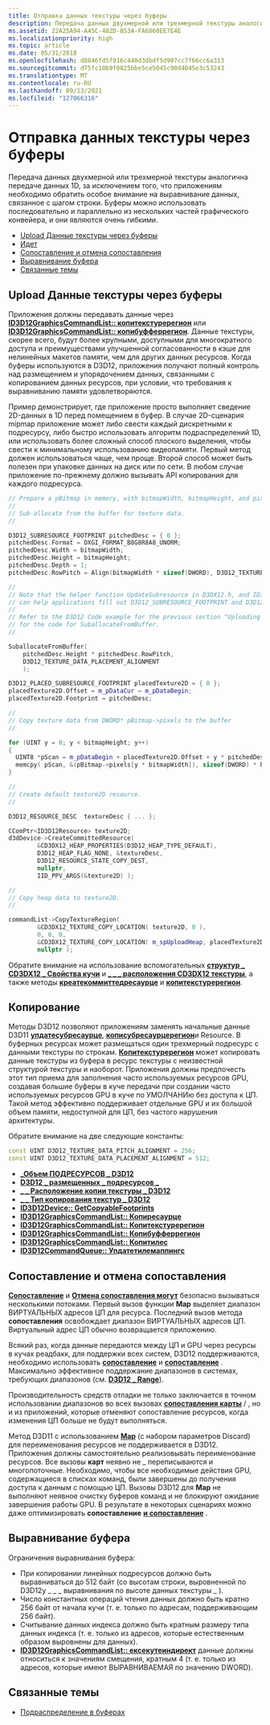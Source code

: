 ```yaml
---
title: Отправка данных текстуры через буферы
description: Передача данных двухмерной или трехмерной текстуры аналогична передаче данных 1D, за исключением того, что приложениям необходимо обратить особое внимание на выравнивание данных, связанное с шагом строки.
ms.assetid: 22A25A94-A45C-482D-853A-FA6860EE7E4E
ms.localizationpriority: high
ms.topic: article
ms.date: 05/31/2018
ms.openlocfilehash: d8846fd5f916c440d3dbdf5d907cc7f66cc6a313
ms.sourcegitcommit: d75fc10b9f0825bbe5ce5045c90d4045e3c53243
ms.translationtype: MT
ms.contentlocale: ru-RU
ms.lasthandoff: 09/13/2021
ms.locfileid: "127066316"
---
```

# <a name="uploading-texture-data-through-buffers"></a>Отправка данных текстуры через буферы

Передача данных двухмерной или трехмерной текстуры аналогична передаче данных 1D, за исключением того, что приложениям необходимо обратить особое внимание на выравнивание данных, связанное с шагом строки. Буферы можно использовать последовательно и параллельно из нескольких частей графического конвейера, и они являются очень гибкими.

-   [Upload Данные текстуры через буферы](#upload-texture-data-via-buffers)
-   [Идет](#copying)
-   [Сопоставление и отмена сопоставления](#mapping-and-unmapping)
-   [Выравнивание буфера](#buffer-alignment)
-   [Связанные темы](#related-topics)

## <a name="upload-texture-data-via-buffers"></a>Upload Данные текстуры через буферы

Приложения должны передавать данные через [**ID3D12GraphicsCommandList:: копитекстуререгион**](/windows/desktop/api/d3d12/nf-d3d12-id3d12graphicscommandlist-copytextureregion) или [**ID3D12GraphicsCommandList:: копибуфферрегион**](/windows/desktop/api/d3d12/nf-d3d12-id3d12graphicscommandlist-copybufferregion). Данные текстуры, скорее всего, будут более крупными, доступными для многократного доступа и преимуществами улучшенной согласованности в кэше для нелинейных макетов памяти, чем для других данных ресурсов. Когда буферы используются в D3D12, приложения получают полный контроль над размещением и упорядочением данных, связанными с копированием данных ресурсов, при условии, что требования к выравниванию памяти удовлетворяются.

Пример демонстрирует, где приложение просто выполняет сведение 2D-данных в 1D перед помещением в буфер. В случае 2D-сценария mipmap приложение может либо свести каждый дискретными к подресурсу, либо быстро использовать алгоритм подраспределений 1D, или использовать более сложный способ плоского выделения, чтобы свести к минимальному использованию видеопамяти. Первый метод должен использоваться чаще, чем проще. Второй способ может быть полезен при упаковке данных на диск или по сети. В любом случае приложение по-прежнему должно вызывать API копирования для каждого подресурса.

```cpp
// Prepare a pBitmap in memory, with bitmapWidth, bitmapHeight, and pixel format of DXGI_FORMAT_B8G8R8A8_UNORM. 
//
// Sub-allocate from the buffer for texture data.
//

D3D12_SUBRESOURCE_FOOTPRINT pitchedDesc = { 0 };
pitchedDesc.Format = DXGI_FORMAT_B8G8R8A8_UNORM;
pitchedDesc.Width = bitmapWidth;
pitchedDesc.Height = bitmapHeight;
pitchedDesc.Depth = 1;
pitchedDesc.RowPitch = Align(bitmapWidth * sizeof(DWORD), D3D12_TEXTURE_DATA_PITCH_ALIGNMENT);

//
// Note that the helper function UpdateSubresource in D3DX12.h, and ID3D12Device::GetCopyableFootprints 
// can help applications fill out D3D12_SUBRESOURCE_FOOTPRINT and D3D12_PLACED_SUBRESOURCE_FOOTPRINT structures.
//
// Refer to the D3D12 Code example for the previous section "Uploading Different Types of Resources"
// for the code for SuballocateFromBuffer.
//

SuballocateFromBuffer(
    pitchedDesc.Height * pitchedDesc.RowPitch,
    D3D12_TEXTURE_DATA_PLACEMENT_ALIGNMENT
    );

D3D12_PLACED_SUBRESOURCE_FOOTPRINT placedTexture2D = { 0 };
placedTexture2D.Offset = m_pDataCur – m_pDataBegin;
placedTexture2D.Footprint = pitchedDesc;

//
// Copy texture data from DWORD* pBitmap->pixels to the buffer
//

for (UINT y = 0; y < bitmapHeight; y++)
{
  UINT8 *pScan = m_pDataBegin + placedTexture2D.Offset + y * pitchedDesc.RowPitch;
  memcpy( pScan, &(pBitmap->pixels[y * bitmapWidth]), sizeof(DWORD) * bitmapWidth );
}

//
// Create default texture2D resource.
//

D3D12_RESOURCE_DESC  textureDesc { ... };

CComPtr<ID3D12Resource> texture2D;
d3dDevice->CreateCommittedResource( 
        &CD3DX12_HEAP_PROPERTIES(D3D12_HEAP_TYPE_DEFAULT), 
        D3D12_HEAP_FLAG_NONE, &textureDesc, 
        D3D12_RESOURCE_STATE_COPY_DEST, 
        nullptr, 
        IID_PPV_ARGS(&texture2D) );

//
// Copy heap data to texture2D.
//

commandList->CopyTextureRegion( 
        &CD3DX12_TEXTURE_COPY_LOCATION( texture2D, 0 ), 
        0, 0, 0, 
        &CD3DX12_TEXTURE_COPY_LOCATION( m_spUploadHeap, placedTexture2D ), 
        nullptr );
```

Обратите внимание на использование вспомогательных [**структур \_ CD3DX12 \_ Свойства кучи**](cd3dx12-heap-properties.md) и [**\_ \_ \_ расположения CD3DX12 текстуры**](cd3dx12-texture-copy-location.md), а также методы [**креатекоммиттедресаурце**](/windows/desktop/api/d3d12/nf-d3d12-id3d12device-createcommittedresource) и [**копитекстуререгион**](/windows/desktop/api/d3d12/nf-d3d12-id3d12graphicscommandlist-copytextureregion).

## <a name="copying"></a>Копирование

Методы D3D12 позволяют приложениям заменять начальные данные D3D11 [**упдатесубресаурце**](/windows/desktop/api/d3d11/nf-d3d11-id3d11devicecontext-updatesubresource), [**кописубресаурцерегион**](/windows/desktop/api/d3d11/nf-d3d11-id3d11devicecontext-copysubresourceregion)и Resource. В буферных ресурсах может размещаться один трехмерный подресурс с данными текстуры по строкам. [**Копитекстуререгион**](/windows/desktop/api/d3d12/nf-d3d12-id3d12graphicscommandlist-copytextureregion) может копировать данные текстуры из буфера в ресурс текстуры с неизвестной структурой текстуры и наоборот. Приложения должны предпочесть этот тип приема для заполнения часто используемых ресурсов GPU, создавая большие буферы в куче передачи при создании часто используемых ресурсов GPU в куче по УМОЛЧАНИю без доступа к ЦП. Такой метод эффективно поддерживает отдельные GPU и их большой объем памяти, недоступной для ЦП, без частого нарушения архитектуры.

Обратите внимание на две следующие константы:

```cpp
const UINT D3D12_TEXTURE_DATA_PITCH_ALIGNMENT = 256;
const UINT D3D12_TEXTURE_DATA_PLACEMENT_ALIGNMENT = 512;
```

-   [**\_Объем ПОДРЕСУРСОВ \_ D3D12**](/windows/desktop/api/d3d12/ns-d3d12-d3d12_subresource_footprint)
-   [**D3D12 \_ размещенных \_ подресурсов \_**](/windows/desktop/api/d3d12/ns-d3d12-d3d12_placed_subresource_footprint)
-   [**\_ \_ Расположение копии текстуры \_ D3D12**](/windows/desktop/api/d3d12/ns-d3d12-d3d12_texture_copy_location)
-   [**\_ \_ Тип копирования текстур \_ D3D12**](/windows/desktop/api/d3d12/ne-d3d12-d3d12_texture_copy_type)
-   [**ID3D12Device:: GetCopyableFootprints**](/windows/desktop/api/d3d12/nf-d3d12-id3d12device-getcopyablefootprints)
-   [**ID3D12GraphicsCommandList:: Копиресаурце**](/windows/desktop/api/d3d12/nf-d3d12-id3d12graphicscommandlist-copyresource)
-   [**ID3D12GraphicsCommandList:: Копитекстуререгион**](/windows/desktop/api/d3d12/nf-d3d12-id3d12graphicscommandlist-copytextureregion)
-   [**ID3D12GraphicsCommandList:: Копибуфферрегион**](/windows/desktop/api/d3d12/nf-d3d12-id3d12graphicscommandlist-copybufferregion)
-   [**ID3D12GraphicsCommandList:: Копитилес**](/windows/desktop/api/d3d12/nf-d3d12-id3d12graphicscommandlist-copytiles)
-   [**ID3D12CommandQueue:: Упдатетилемаппингс**](/windows/desktop/api/d3d12/nf-d3d12-id3d12commandqueue-updatetilemappings)

## <a name="mapping-and-unmapping"></a>Сопоставление и отмена сопоставления

[**Сопоставление**](/windows/desktop/api/d3d12/nf-d3d12-id3d12resource-map) и [**Отмена сопоставления могут**](/windows/desktop/api/d3d12/nf-d3d12-id3d12resource-unmap) безопасно вызываться несколькими потоками. Первый вызов функции **Map** выделяет диапазон ВИРТУАЛЬНЫХ адресов ЦП для ресурса. Последний вызов метода **сопоставления** освобождает диапазон ВИРТУАЛЬНЫХ адресов ЦП. Виртуальный адрес ЦП обычно возвращается приложению.

Всякий раз, когда данные передаются между ЦП и GPU через ресурсы в кучах реадбакк, для поддержки всех систем, D3D12 поддерживаются, необходимо использовать [**сопоставление**](/windows/desktop/api/d3d12/nf-d3d12-id3d12resource-map) и [**сопоставление**](/windows/desktop/api/d3d12/nf-d3d12-id3d12resource-unmap) . Максимально эффективное поддержание диапазонов в системах, требующих диапазонов (см. [**D3D12 \_ Range**](/windows/desktop/api/d3d12/ns-d3d12-d3d12_range)).

Производительность средств отладки не только заключается в точном использовании диапазонов во всех вызовах [**сопоставления карты**](/windows/desktop/api/d3d12/nf-d3d12-id3d12resource-map)  /  [](/windows/desktop/api/d3d12/nf-d3d12-id3d12resource-unmap) , но и из приложений, которые отменяют сопоставление ресурсов, когда изменения ЦП больше не будут выполняться.

Метод D3D11 с использованием [**Map**](/windows/desktop/api/d3d12/nf-d3d12-id3d12resource-map) (с набором параметров Discard) для переименования ресурсов не поддерживается в D3D12. Приложения должны самостоятельно реализовывать переименование ресурсов. Все вызовы **карт** неявно не \_ переписываются и многопоточные. Необходимо, чтобы все необходимые действия GPU, содержащиеся в списках команд, были завершены до получения доступа к данным с помощью ЦП. Вызовы D3D12 для **Map** не выполняют неявное очистку буферов команд и не блокируют ожидание завершения работы GPU. В результате в некоторых сценариях можно даже оптимизировать **сопоставление** [**и сопоставление**](/windows/desktop/api/d3d12/nf-d3d12-id3d12resource-unmap) .

## <a name="buffer-alignment"></a>Выравнивание буфера

Ограничения выравнивания буфера:

-   При копировании линейных подресурсов должно быть выравниваться до 512 байт (со высотам строки, выровненной по D3D12у \_ \_ \_ выравнивания по высоте данных текстуры \_ ).
-   Число константных операций чтения данных должно быть кратно 256 байт от начала кучи (т. е. только по адресам, поддерживающим 256 байт).
-   Считывание данных индекса должно быть кратным размеру типа данных индекса (т. е. только из адресов, которые естественным образом выровнены для данных).
-   [**ID3D12GraphicsCommandList:: ексекутеиндирект**](/windows/desktop/api/d3d12/nf-d3d12-id3d12graphicscommandlist-executeindirect) данные должны относиться к значениям смещения, кратным 4 (т. е. только из адресов, которые имеют ВЫРАВНИВАЕМАЯ по значению DWORD).

## <a name="related-topics"></a>Связанные темы

* [Подраспределение в буферах](large-buffers.md)

